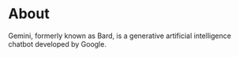 # About

Gemini, formerly known as Bard, is a generative artificial intelligence chatbot developed by Google.
